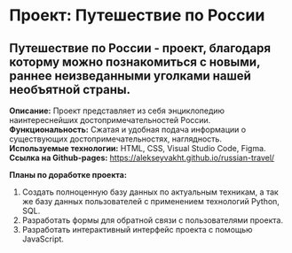 # Проект: Путешествие по России

## Путешествие по России - проект, благодаря которму можно познакомиться с новыми, раннее неизведанными уголками нашей необъятной страны.

**Описание:** Проект представляет из себя энциклопедию наинтереснейших достопримечательностей России.  
**Функциональность:** Сжатая и удобная подача информации о существующих достопримечательностях, наглядность.  
**Используемые технологии:** HTML, CSS, Visual Studio Code, Figma.  
**Ссылка на Github-pages:** https://alekseyvakht.github.io/russian-travel/  

**Планы по доработке проекта:**  
1. Создать полноценную базу данных по актуальным техникам, а так же базу данных пользователей с применением технологий Python, SQL.
2. Разработать формы для обратной связи с пользователями проекта.
3. Разработать интерактивный интерфейс проекта с помощью JavaScript.
